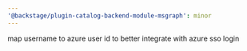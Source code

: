 ```yaml
---
'@backstage/plugin-catalog-backend-module-msgraph': minor
---
```


map username to azure user id to better integrate with azure sso login
